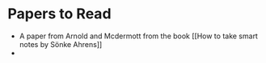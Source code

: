 # Papers to Read

- A paper from Arnold and Mcdermott from the book [[How to take smart notes by Sönke Ahrens]]
- 